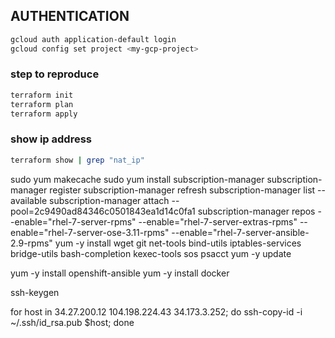 ## AUTHENTICATION
```bash
gcloud auth application-default login
gcloud config set project <my-gcp-project>
```

### step to reproduce
```bash
terraform init
terraform plan 
terraform apply
```

### show ip address
```bash
terraform show | grep "nat_ip"
```

sudo yum makecache
sudo yum install subscription-manager
subscription-manager register
subscription-manager refresh
subscription-manager list --available
subscription-manager attach --pool=2c9490ad84346c0501843ea1d14c0fa1
subscription-manager repos --enable="rhel-7-server-rpms" --enable="rhel-7-server-extras-rpms" --enable="rhel-7-server-ose-3.11-rpms" --enable="rhel-7-server-ansible-2.9-rpms"
yum -y install wget git net-tools bind-utils iptables-services bridge-utils bash-completion kexec-tools sos psacct
yum -y update

yum -y install openshift-ansible
yum -y install docker

ssh-keygen

for host in 34.27.200.12 104.198.224.43 34.173.3.252; do ssh-copy-id -i ~/.ssh/id_rsa.pub $host; done
